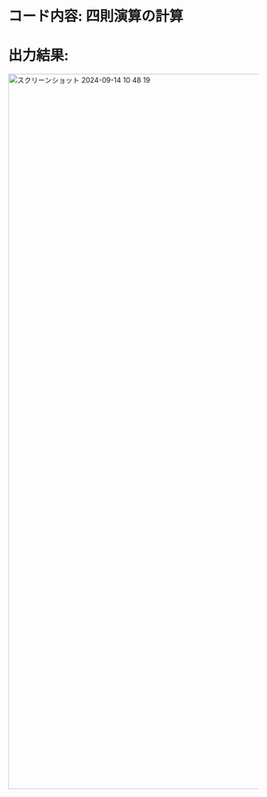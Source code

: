 # コード内容: 四則演算の計算

# 出力結果:

<img width="1440" alt="スクリーンショット 2024-09-14 10 48 19" src="https://github.com/user-attachments/assets/df8cffc4-d5b4-4fcb-8699-ade04562dbb0">
